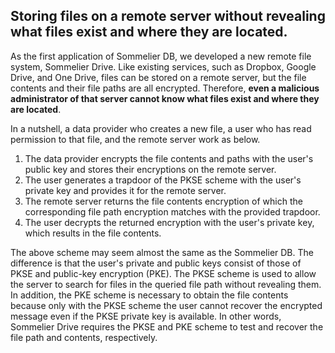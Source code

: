 ## Storing files on a remote server without revealing what files exist and where they are located.
As the first application of Sommelier DB, we developed a new remote file system, Sommelier Drive. Like existing services, such as Dropbox, Google Drive, and One Drive, files can be stored on a remote server, but the file contents and their file paths are all encrypted. Therefore, **even a malicious administrator of that server cannot know what files exist and where they are located**.

In a nutshell, a data provider who creates a new file, a user who has read permission to that file, and the remote server work as below.

1. The data provider encrypts the file contents and paths with the user's public key and stores their encryptions on the remote server.
2. The user generates a trapdoor of the PKSE scheme with the user's private key and provides it for the remote server.
3. The remote server returns the file contents encryption of which the corresponding file path encryption matches with the provided trapdoor.
4. The user decrypts the returned encryption with the user's private key, which results in the file contents.

The above scheme may seem almost the same as the Sommelier DB. The difference is that the user's private and public keys consist of those of PKSE and public-key encryption (PKE). The PKSE scheme is used to allow the server to search for files in the queried file path without revealing them. In addition, the PKE scheme is necessary to obtain the file contents because only with the PKSE scheme the user cannot recover the encrypted message even if the PKSE private key is available. In other words, Sommelier Drive requires the PKSE and PKE scheme to test and recover the file path and contents, respectively.